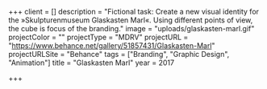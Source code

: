 +++
client = []
description = "Fictional task: Create a new visual identity for the »Skulpturenmuseum Glaskasten Marl«. Using different points of view, the cube is focus of the branding."
image = "uploads/glaskasten-marl.gif"
projectColor = ""
projectType = "MDRV"
projectURL = "https://www.behance.net/gallery/51857431/Glaskasten-Marl"
projectURLSite = "Behance"
tags = ["Branding", "Graphic Design", "Animation"]
title = "Glaskasten Marl"
year = 2017

+++
